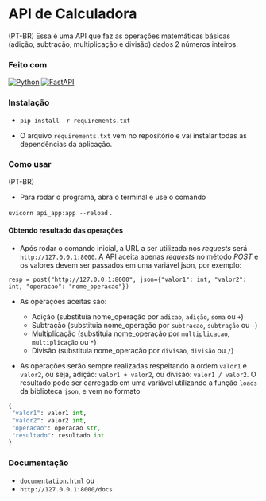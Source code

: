 # API de Calculadora

(PT-BR)
Essa é uma API que faz as operações matemáticas básicas (adição, subtração, multiplicação e divisão) dados 2 números inteiros.

### Feito com

[![Python](https://img.shields.io/badge/Python-000?style=for-the-badge&logo=python)](https://docs.python.org/3/)
[![FastAPI](https://img.shields.io/badge/FastAPI-000?style=for-the-badge&logo=fastapi)](https://fastapi.tiangolo.com/)

### Instalação

 - `pip install -r requirements.txt`

* O arquivo `requirements.txt` vem no repositório e vai instalar todas as dependências da aplicação.

### Como usar

(PT-BR)
* Para rodar o programa, abra o terminal e use o comando

`uvicorn api_app:app --reload` .

#### Obtendo resultado das operações

* Após rodar o comando inicial, a URL a ser utilizada nos _requests_ será `http://127.0.0.1:8000`. A API aceita apenas _requests_ no método _POST_ e os valores devem ser passados em uma variável json, por exemplo:

`resp = post("http://127.0.0.1:8000", json={"valor1": int, "valor2": int, "operacao": "nome_operacao"})`

* As operações aceitas são:

  - Adição (substituia nome_operação por `adicao`, `adição`, `soma` ou `+`)
  - Subtração (substituia nome_operação por `subtracao`, `subtração` ou `-`)
  - Multiplicação (substituia nome_operação por `multiplicacao`, `multiplicação` ou `*`)
  - Divisão (substituia nome_operação por `divisao`, `divisão` ou `/`)

* As operações serão sempre realizadas respeitando a ordem `valor1` e `valor2`, ou seja, adição: `valor1 + valor2`, ou divisão: `valor1 / valor2`.
O resultado pode ser carregado em uma variável utilizando a função `loads` da biblioteca `json`, e vem no formato

```python
{
 "valor1": valor1 int,
 "valor2": valor2 int,
 "operacao": operacao str,
 "resultado": resultado int
}
```

### Documentação

- [`documentation.html`](https://github.com/jotapesp/api-calculadora/blob/main/requirements.txt) ou
- `http://127.0.0.1:8000/docs`
